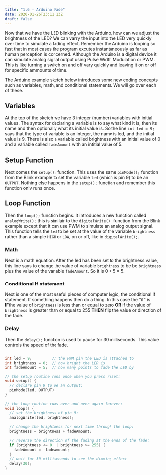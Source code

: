 ```yaml
---
title: "1.6 - Arduino Fade"
date: 2020-01-26T23:11:13Z
draft: false
---
```


Now that we have the LED blinking with the Arduino, how can we adjust the brightness of the LED? We can varry the input into the LED very quickly over time to simulate a fading effect. Remember the Arduino is looping so fast that in most cases the program excutes instantaneously as far as human perception is concerned. Although the Arduino is a digital device it can simulate analog signal output using Pulse Width Modulation or PWM. This is like turning a switch on and off vary quickly and leaving it on or off for specific ammounts of time.

The Arduino example sketch below introduces some new coding concepts such as variables, math, and conditional statements. We will go over each of these.

## Variables

At the top of the sketch we have 3 integer (number) variables with initial values. The syntax for declaring a variable is to say what kind it is, then its name and then optionally what its initial value is. So the line `int led = 9;` says that the type of variable is an integer, the name is led, and the initial value is 9. There is also a variable called brightness with an initial value of 0 and a variable called `fadeAmount` with an intitial value of 5.

## Setup Function

Next comes the `setup();` function. This uses the same `pinMode();` function from the Blink example to set the variable `led` (which is pin 9) to be an `OUTPUT`. Nothing else happens in the `setup();` function and remember this function only runs once.

## Loop Function

Then the `loop();` function begins. It introduces a new function called `analogWrite();` this is similair to the `digitalWrite();` function from the Blink example except that it can use PWM to simulate an analog output signal. This function tells the `led` to be set at the value of the variable `brightness` rather than a simple `HIGH` or `LOW`, on or off, like in `digitalWrite();`.

### Math

Next is a math equation. After the led has been set to the brightness value, this line says to change the value of variable `brightness` to be be `brightness` plus the value of the variable `fadeAmount`. So it is 0 + 5 = 5.

### Conditional If statement

Next is one of the most useful pieces of computer logic, the conditional if statement. If something happens then do a thing. In this case the "if" is **IF**the value of `brightness` is less than or equal to zero **OR** if the value of `brightness` is greater than or equal to 255 **THEN** flip the value or direction of the fade.

### Delay

Then the `delay();` function is used to pause for 30 milliseconds. This value controls the speed of the fade.

```C

int led = 9;         // the PWM pin the LED is attached to
int brightness = 0;  // how bright the LED is
int fadeAmount = 5;  // how many points to fade the LED by

// the setup routine runs once when you press reset:
void setup() {
  // declare pin 9 to be an output:
  pinMode(led, OUTPUT);
}

// the loop routine runs over and over again forever:
void loop() {
  // set the brightness of pin 9:
  analogWrite(led, brightness);

  // change the brightness for next time through the loop:
  brightness = brightness + fadeAmount;

  // reverse the direction of the fading at the ends of the fade:
  if (brightness <= 0 || brightness >= 255) {
    fadeAmount = -fadeAmount;
  }
  // wait for 30 milliseconds to see the dimming effect
  delay(30);
}
```
